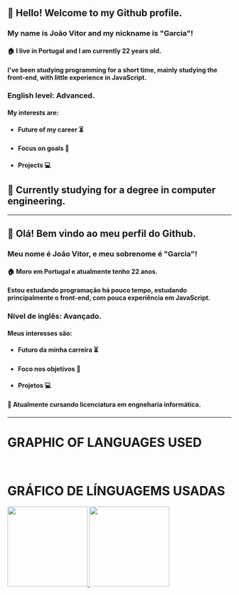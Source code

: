 <h2>👋 Hello! Welcome to my Github profile.</h2>
<h3>My name is João Vitor and my nickname is "Garcia"!</h3>

<h4>🏠 I live in Portugal and I am currently 22 years old.</h4>

<h4>I've been studying programming for a short time, mainly studying the front-end, with little experience in JavaScript.</h4>
<h3>English level: Advanced. </h3>

<h4>My interests are:</h4>

<ul>
          <li>
                    <h4>Future of my career ⏳</h4>
        </li>

  <li>
                    <h4>Focus on goals 🔎</h4>
          </li>

  <li>
                    <h4>Projects 💻</h4>
          </li> </ul>


<h2>🌱 Currently studying for a degree in computer engineering.</h2>

__________________________________________________________________________________________________


<h2>👋 Olá! Bem vindo ao meu perfil do Github.</h2>
<h3>Meu nome é João Vitor, e meu sobrenome é "Garcia"!</h3>

<h4>🏠 Moro em Portugal e atualmente tenho 22 anos.</h4>

<h4>Estou estudando programação há pouco tempo, estudando principalmente o front-end, com pouca experiência em JavaScript.</h4>
<h3>Nível de inglês: Avançado.</h3>

<h4>Meus interesses são:</h4>

<ul>
          <li>
                    <h4>Futuro da minha carreira ⏳</h4>
        </li>

  <li>
                    <h4>Foco nos objetivos 🔎</h4>
          </li>

  <li>
                    <h4>Projetos 💻</h4>
          </li> </ul>

<h4>🌱 Atualmente cursando licenciatura em engneharia informática.<h4>


____________________________________________________________________________________________________

<h1>GRAPHIC OF LANGUAGES USED</h1><br>
<h1>GRÁFICO DE LÍNGUAGEMS USADAS</h1>

<div>
<a href="https://github.com/joaovitorgarciaa">
<img height="180em" src="https://github-readme-stats.vercel.app/api/top-langs/?username=joaovitorgarciaa&layout=compact&langs_count=41&theme=dracula"/>
<img height="180em" src="https://github-readme-stats.vercel.app/api?username=joaovitorgarciaa&show_icons=true&theme=dracula&include_all_commits=true&count_private=true"/>
</div>
          




          
